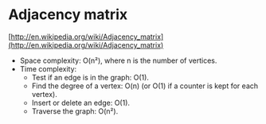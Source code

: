 # Adjacency matrix

[http://en.wikipedia.org/wiki/Adjacency_matrix](http://en.wikipedia.org/wiki/Adjacency_matrix)

* Space complexity: O(n²), where n is the number of vertices.
* Time complexity:
    * Test if an edge is in the graph: O(1).
    * Find the degree of a vertex: O(n) (or O(1) if a counter is kept for each vertex).
    * Insert or delete an edge: O(1).
    * Traverse the graph: O(n²).
